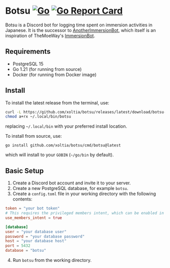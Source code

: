 # Botsu [![Go](https://github.com/xoltia/botsu/actions/workflows/go.yml/badge.svg)](https://github.com/xoltia/botsu/actions/workflows/go.yml) [![Go Report Card](https://goreportcard.com/badge/github.com/xoltia/botsu)](https://goreportcard.com/report/github.com/xoltia/botsu)

Botsu is a Discord bot for logging time spent on immersion activities in Japanese.
It is the successor to [AnotherImmersionBot](https://github.com/UTD-JLA/another-immersion-bot),
which itself is an inspiration of TheMoeWay's [ImmersionBot](https://github.com/TheMoeWay/immersion-bot).

## Requirements

- PostgreSQL 15
- Go 1.21 (for running from source)
- Docker (for running from Docker image)

## Install
To install the latest release from the terminal, use:
```sh
curl -L https://github.com/xoltia/botsu/releases/latest/download/botsu-linux-amd64 -o ~/.local/bin/botsu
chmod a+rx ~/.local/bin/botsu
```
replacing `~/.local/bin` with your preferred install location. 

To install from source, use:
```
go install github.com/xoltia/botsu/cmd/botsu@latest
```
which will install to your `GOBIN` (`~/go/bin` by default).

## Basic Setup

1. Create a Discord bot account and invite it to your server.
2. Create a new PostgreSQL database, for example `botsu`.
3. Create a `config.toml` file in your working directory with the following contents:
```toml
token = "your bot token"
# This requires the privileged members intent, which can be enabled in the Discord developer portal.
use_members_intent = true

[database]
user = "your database user"
password = "your database password"
host = "your database host"
port = 5432
database = "botsu"
```
4. Run `botsu` from the working directory.
